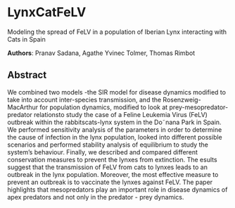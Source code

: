 # LynxCatFeLV
Modeling the spread of FeLV in a population  of Iberian Lynx interacting with Cats in Spain

**Authors**: Pranav Sadana, Agathe Yvinec Tolmer, Thomas Rimbot

## Abstract
We combined two models -the SIR model for disease dynamics modified to take into account inter-species transmission, and the Rosenzweig-MacArthur for population dynamics, modified to look at prey-mesopredator-predator relationsto study the case of a Feline Leukemia Virus (FeLV) outbreak within the rabbitscats-lynx system in the Do˜nana Park in Spain. We performed sensitivity analysis of the parameters in order to determine the cause of infection in the lynx population, looked into different possible scenarios and performed stability analysis of equilibrium to study the system’s behaviour. Finally, we described and compared different conservation measures to prevent the lynxes from extinction. The esults suggest that the transmission of FeLV from cats to lynxes leads to an outbreak in the lynx population. Moreover, the most effective measure to prevent an outbreak is to vaccinate the lynxes against FeLV. The paper highlights that mesopredators play an important role in disease dynamics of apex predators and not only in the predator - prey dynamics.
